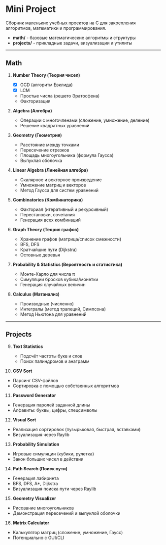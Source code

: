 # Mini Project
Сборник маленьких учебных проектов на C для закрепления алгоритмов, математики и программирования.  

- **math/** - базовые математические алгоритмы и структуры  
- **projects/** - прикладные задачи, визуализации и утилиты  

---

## Math

1. **Number Theory (Теория чисел)**  
   - [x] GCD (алгоритм Евклида)  
   - [x] LCM  
   - Простые числа (решето Эратосфена)  
   - Факторизация  

2. **Algebra (Алгебра)**  
   - Операции с многочленами (сложение, умножение, деление)  
   - Решение квадратных уравнений  

3. **Geometry (Геометрия)**  
   - Расстояние между точками  
   - Пересечение отрезков  
   - Площадь многоугольника (формула Гаусса)  
   - Выпуклая оболочка  

4. **Linear Algebra (Линейная алгебра)**  
   - Скалярное и векторное произведение  
   - Умножение матриц и векторов  
   - Метод Гаусса для систем уравнений  

5. **Combinatorics (Комбинаторика)**  
   - Факториал (итеративный и рекурсивный)  
   - Перестановки, сочетания  
   - Генерация всех комбинаций  

6. **Graph Theory (Теория графов)**  
   - Хранение графов (матрица/список смежности)  
   - BFS, DFS  
   - Кратчайшие пути (Dijkstra)  
   - Остовные деревья  

7. **Probability & Statistics (Вероятность и статистика)**  
   - Монте-Карло для числа π  
   - Симуляции бросков кубика/монетки  
   - Генерация случайных величин  

8. **Calculus (Матанализ)**  
   - Производные (численно)  
   - Интегралы (метод трапеций, Симпсона)  
   - Метод Ньютона для уравнений  

---

## Projects

9. **Text Statistics**  
   - Подсчёт частоты букв и слов  
   - Поиск палиндромов и анаграмм  

10. **CSV Sort**  
   - Парсинг CSV-файлов  
   - Сортировка с помощью собственных алгоритмов  

11. **Password Generator**  
   - Генерация паролей заданной длины  
   - Алфавиты: буквы, цифры, спецсимволы  

12. **Visual Sort**  
   - Реализация сортировок (пузырьковая, быстрая, вставками)  
   - Визуализация через Raylib  

13. **Probability Simulation**  
   - Игровые симуляции (кубики, рулетка)  
   - Закон больших чисел в действии  

14. **Path Search (Поиск пути)**  
   - Генерация лабиринта  
   - BFS, DFS, A*, Dijkstra  
   - Визуализация поиска пути через Raylib  

15. **Geometry Visualizer**  
   - Рисование многоугольников  
   - Демонстрация пересечений и выпуклой оболочки  

16. **Matrix Calculator**  
   - Калькулятор матриц (сложение, умножение, Гаусс)  
   - Потенциально с GUI/CLI  
